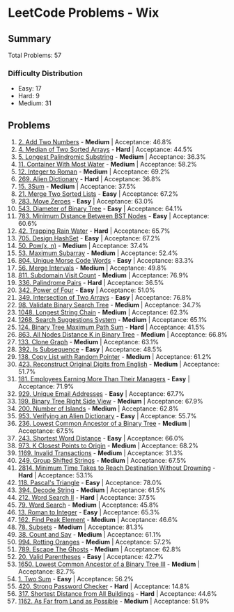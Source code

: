 # LeetCode Problems - Wix

## Summary
Total Problems: 57

### Difficulty Distribution

- Easy: 17
- Hard: 9
- Medium: 31

## Problems

1. [2. Add Two Numbers](https://leetcode.com/problems/add-two-numbers/) - **Medium** | Acceptance: 46.8%
2. [4. Median of Two Sorted Arrays](https://leetcode.com/problems/median-of-two-sorted-arrays/) - **Hard** | Acceptance: 44.5%
3. [5. Longest Palindromic Substring](https://leetcode.com/problems/longest-palindromic-substring/) - **Medium** | Acceptance: 36.3%
4. [11. Container With Most Water](https://leetcode.com/problems/container-with-most-water/) - **Medium** | Acceptance: 58.2%
5. [12. Integer to Roman](https://leetcode.com/problems/integer-to-roman/) - **Medium** | Acceptance: 69.2%
6. [269. Alien Dictionary](https://leetcode.com/problems/alien-dictionary/) - **Hard** | Acceptance: 36.8%
7. [15. 3Sum](https://leetcode.com/problems/3sum/) - **Medium** | Acceptance: 37.5%
8. [21. Merge Two Sorted Lists](https://leetcode.com/problems/merge-two-sorted-lists/) - **Easy** | Acceptance: 67.2%
9. [283. Move Zeroes](https://leetcode.com/problems/move-zeroes/) - **Easy** | Acceptance: 63.0%
10. [543. Diameter of Binary Tree](https://leetcode.com/problems/diameter-of-binary-tree/) - **Easy** | Acceptance: 64.1%
11. [783. Minimum Distance Between BST Nodes](https://leetcode.com/problems/minimum-distance-between-bst-nodes/) - **Easy** | Acceptance: 60.6%
12. [42. Trapping Rain Water](https://leetcode.com/problems/trapping-rain-water/) - **Hard** | Acceptance: 65.7%
13. [705. Design HashSet](https://leetcode.com/problems/design-hashset/) - **Easy** | Acceptance: 67.2%
14. [50. Pow(x, n)](https://leetcode.com/problems/powx-n/) - **Medium** | Acceptance: 37.4%
15. [53. Maximum Subarray](https://leetcode.com/problems/maximum-subarray/) - **Medium** | Acceptance: 52.4%
16. [804. Unique Morse Code Words](https://leetcode.com/problems/unique-morse-code-words/) - **Easy** | Acceptance: 83.3%
17. [56. Merge Intervals](https://leetcode.com/problems/merge-intervals/) - **Medium** | Acceptance: 49.8%
18. [811. Subdomain Visit Count](https://leetcode.com/problems/subdomain-visit-count/) - **Medium** | Acceptance: 76.9%
19. [336. Palindrome Pairs](https://leetcode.com/problems/palindrome-pairs/) - **Hard** | Acceptance: 36.5%
20. [342. Power of Four](https://leetcode.com/problems/power-of-four/) - **Easy** | Acceptance: 51.0%
21. [349. Intersection of Two Arrays](https://leetcode.com/problems/intersection-of-two-arrays/) - **Easy** | Acceptance: 76.8%
22. [98. Validate Binary Search Tree](https://leetcode.com/problems/validate-binary-search-tree/) - **Medium** | Acceptance: 34.7%
23. [1048. Longest String Chain](https://leetcode.com/problems/longest-string-chain/) - **Medium** | Acceptance: 62.3%
24. [1268. Search Suggestions System](https://leetcode.com/problems/search-suggestions-system/) - **Medium** | Acceptance: 65.1%
25. [124. Binary Tree Maximum Path Sum](https://leetcode.com/problems/binary-tree-maximum-path-sum/) - **Hard** | Acceptance: 41.5%
26. [863. All Nodes Distance K in Binary Tree](https://leetcode.com/problems/all-nodes-distance-k-in-binary-tree/) - **Medium** | Acceptance: 66.8%
27. [133. Clone Graph](https://leetcode.com/problems/clone-graph/) - **Medium** | Acceptance: 63.1%
28. [392. Is Subsequence](https://leetcode.com/problems/is-subsequence/) - **Easy** | Acceptance: 48.5%
29. [138. Copy List with Random Pointer](https://leetcode.com/problems/copy-list-with-random-pointer/) - **Medium** | Acceptance: 61.2%
30. [423. Reconstruct Original Digits from English](https://leetcode.com/problems/reconstruct-original-digits-from-english/) - **Medium** | Acceptance: 51.7%
31. [181. Employees Earning More Than Their Managers](https://leetcode.com/problems/employees-earning-more-than-their-managers/) - **Easy** | Acceptance: 71.9%
32. [929. Unique Email Addresses](https://leetcode.com/problems/unique-email-addresses/) - **Easy** | Acceptance: 67.7%
33. [199. Binary Tree Right Side View](https://leetcode.com/problems/binary-tree-right-side-view/) - **Medium** | Acceptance: 67.9%
34. [200. Number of Islands](https://leetcode.com/problems/number-of-islands/) - **Medium** | Acceptance: 62.8%
35. [953. Verifying an Alien Dictionary](https://leetcode.com/problems/verifying-an-alien-dictionary/) - **Easy** | Acceptance: 55.7%
36. [236. Lowest Common Ancestor of a Binary Tree](https://leetcode.com/problems/lowest-common-ancestor-of-a-binary-tree/) - **Medium** | Acceptance: 67.5%
37. [243. Shortest Word Distance](https://leetcode.com/problems/shortest-word-distance/) - **Easy** | Acceptance: 66.0%
38. [973. K Closest Points to Origin](https://leetcode.com/problems/k-closest-points-to-origin/) - **Medium** | Acceptance: 68.2%
39. [1169. Invalid Transactions](https://leetcode.com/problems/invalid-transactions/) - **Medium** | Acceptance: 31.3%
40. [249. Group Shifted Strings](https://leetcode.com/problems/group-shifted-strings/) - **Medium** | Acceptance: 67.5%
41. [2814. Minimum Time Takes to Reach Destination Without Drowning](https://leetcode.com/problems/minimum-time-takes-to-reach-destination-without-drowning/) - **Hard** | Acceptance: 53.1%
42. [118. Pascal's Triangle](https://leetcode.com/problems/pascals-triangle/) - **Easy** | Acceptance: 78.0%
43. [394. Decode String](https://leetcode.com/problems/decode-string/) - **Medium** | Acceptance: 61.5%
44. [212. Word Search II](https://leetcode.com/problems/word-search-ii/) - **Hard** | Acceptance: 37.5%
45. [79. Word Search](https://leetcode.com/problems/word-search/) - **Medium** | Acceptance: 45.8%
46. [13. Roman to Integer](https://leetcode.com/problems/roman-to-integer/) - **Easy** | Acceptance: 65.3%
47. [162. Find Peak Element](https://leetcode.com/problems/find-peak-element/) - **Medium** | Acceptance: 46.6%
48. [78. Subsets](https://leetcode.com/problems/subsets/) - **Medium** | Acceptance: 81.3%
49. [38. Count and Say](https://leetcode.com/problems/count-and-say/) - **Medium** | Acceptance: 61.1%
50. [994. Rotting Oranges](https://leetcode.com/problems/rotting-oranges/) - **Medium** | Acceptance: 57.2%
51. [789. Escape The Ghosts](https://leetcode.com/problems/escape-the-ghosts/) - **Medium** | Acceptance: 62.8%
52. [20. Valid Parentheses](https://leetcode.com/problems/valid-parentheses/) - **Easy** | Acceptance: 42.7%
53. [1650. Lowest Common Ancestor of a Binary Tree III](https://leetcode.com/problems/lowest-common-ancestor-of-a-binary-tree-iii/) - **Medium** | Acceptance: 82.7%
54. [1. Two Sum](https://leetcode.com/problems/two-sum/) - **Easy** | Acceptance: 56.2%
55. [420. Strong Password Checker](https://leetcode.com/problems/strong-password-checker/) - **Hard** | Acceptance: 14.8%
56. [317. Shortest Distance from All Buildings](https://leetcode.com/problems/shortest-distance-from-all-buildings/) - **Hard** | Acceptance: 44.6%
57. [1162. As Far from Land as Possible](https://leetcode.com/problems/as-far-from-land-as-possible/) - **Medium** | Acceptance: 51.9%